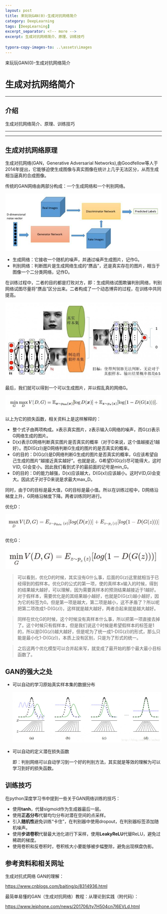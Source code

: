 ```yaml
---
layout: post
title: 来玩玩GAN(0)-生成对抗网络简介
category: DeepLearning
tags: [DeepLearning]
excerpt_separator: <!-- more -->
excerpt: 生成对抗网络简介、原理、训练技巧

typora-copy-images-to: ..\assets\images
---
```


来玩玩GAN(0)-生成对抗网络简介
# 生成对抗网络简介

***

## 介绍

生成对抗网络简介、原理、训练技巧

<!-- more -->

***

***

## 生成对抗网络原理

生成对抗网络(GAN，Generative Adversarial Networks),由Goodfellow等人于2014年提出，它能够迫使生成图像与真实图像在统计上几乎无法区分，从而生成相当逼真的合成图像。

传统的GAN网络由两部分构成：一个生成网络和一个判别网络。

![img](/assets/images/e7cd7b899e510fb39e004a156e165e91d0430cc4.jpeg)

- 生成网络：它接收一个随机的噪声，并通过噪声生成图片，记作G。
- 判别网络：判断图片是生成网络生成的“赝品”，还是真实存在的图片，相当于图像一个二分类网络，记作D。

在训练过程中，二者的目的都是打败对方，即：生成网络试图欺骗判别网络，判别网络试图尽量将“赝品”区分出来。二者构成了一个动态博弈的过程，在训练中共同提高。

![](/assets/images/59350f1a80282.jpg)

最后，我们就可以得到一个可以生成图片，并以假乱真的网络G。

![img](/assets/images/v2-f98f1d3caabbca9b6baa4235c40150b4_hd.jpg)

以上为它的损失函数，相关资料上是这样解释的：

- 整个式子由两项构成。x表示真实图片，z表示输入G网络的噪声，而G(z)表示G网络生成的图片。
- D(x)表示D网络判断真实图片是否真实的概率（对于D来说，这个值越接近1越好）。而D(G(z))是D网络判断G生成的图片的是否真实的概率。
- G的目的：D(G(z))是D网络判断G生成的图片是否真实的概率，G应该希望自己生成的图片“越接近真实越好”。也就是说，G希望D(G(z))尽可能得大，这时V(D, G)会变小。因此我们看到式子的最前面的记号是min_G。
- D的目的：D的能力越强，D(x)应该越大，D(G(x))应该越小。这时V(D,G)会变大。因此式子对于D来说是求最大max_D。

同时，由于D的目标是最大值，G的目标是最小值。所以在训练过程中，D网络沿梯度上升，G网络沿梯度下降。两者训练同时进行。

优化D：

![](/assets/images/593513bbbbd0c.jpg)

优化G：

![](/assets/images/593513da069b0.jpg)

> 可以看到，优化D的时候，其实没有G什么事，后面的G(z)这里就相当于已经得到的假样本。优化D的公式的第一项，使的真样本x输入的时候，得到的结果越大越好，可以理解，因为需要真样本的预测结果越接近于1越好。对于假样本，需要优化是的其结果越小越好，也就是D(G(z))越小越好，因为它的标签为0。但是第一项是越大，第二项是越小，这不矛盾了？所以呢把第二项改成1-D(G(z))，这样就是越大越好，两者合起来就是越大越好。

> 同样在优化G的时候，这个时候没有真样本什么事，所以把第一项直接去掉了。这个时候只有假样本，但是我们说这个时候是希望假样本的标签是1的，所以是D(G(z))越大越好，但是呢为了统一成1-D(G(z))的形式，那么只能是最小化1-D(G(z))，本质上没有区别，只是为了形式的统一。

> 之后这两个优化模型可以合并起来写，就变成了最开始的那个最大最小目标函数了。

## GAN的强大之处

- 可以自动的学习原始真实样本集的数据分布

  ![](/assets/images/5935141db4af2.jpg)

- 可以自动的定义潜在损失函数

  即：判别网络可以自动学习到一个好的判别方法，其实就是等效的理解为可以学习到好的损失函数。

## 训练技巧

在python深度学习书中提到一些关于GAN网络训练的技巧：

- 使用**tanh**，代替sigmoid作为生成器最后一层。
- 使用**正态分布**代替均匀分布对潜在空间的点采样。
- 引入**随机性**避免训练“卡住”，在判别器中使用dropout，在判别器标签添加随机噪声。
- 使用**步进卷积**代替最大池化进行下采样，使用**LeakyReLU**代替ReLU，避免过稀疏的梯度。
- 使用卷积和反卷积时，卷积核大小要能够被步幅整除，避免出现棋盘伪影。

## 参考资料和相关网址

生成对抗式网络 GAN的理解：

https://www.cnblogs.com/baiting/p/8314936.html



最简单易懂的GAN（生成对抗网络）教程：从理论到实践（附代码）：

https://www.leiphone.com/news/201706/ty7H504cn7l6EVLd.html